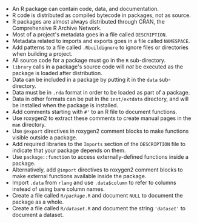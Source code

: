 - An R package can contain code, data, and documentation.
- R code is distributed as compiled bytecode in packages, not as source.
- R packages are almost always distributed through CRAN, the Comprehensive R Archive Network.
- Most of a project's metadata goes in a file called `DESCRIPTION`.
- Metadata related to imports and exports goes in a file called `NAMESPACE`.
- Add patterns to a file called `.Rbuildignore` to ignore files or directories when building a project.
- All source code for a package must go in the `R` sub-directory.
- `library` calls in a package's source code will *not* be executed as the package is loaded after distribution.
- Data can be included in a package by putting it in the `data` sub-directory.
- Data must be in `.rda` format in order to be loaded as part of a package.
- Data in other formats can be put in the `inst/extdata` directory, and will be installed when the package is installed.
- Add comments starting with `#'` to an R file to document functions.
- Use roxygen2 to extract these comments to create manual pages in the `man` directory.
- Use `@export` directives in roxygen2 comment blocks to make functions visible outside a package.
- Add required libraries to the `Imports` section of the `DESCRIPTION` file to indicate that your package depends on them.
- Use `package::function` to access externally-defined functions inside a package.
- Alternatively, add `@import` directives to roxygen2 comment blocks to make external functions available inside the package.
- Import `.data` from `rlang` and use `.data$column` to refer to columns instead of using bare column names.
- Create a file called <code>R/<em>package</em>.R</code> and document `NULL` to document the package as a whole.
- Create a file called <code>R/<em>dataset</em>.R</code> and document the string <code>'<em>dataset</em>'</code> to document a dataset.
